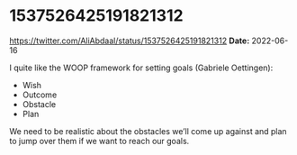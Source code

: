 # 1537526425191821312
https://twitter.com/AliAbdaal/status/1537526425191821312
**Date:** 2022-06-16

I quite like the WOOP framework for setting goals (Gabriele Oettingen):

- Wish
- Outcome
- Obstacle
- Plan

We need to be realistic about the obstacles we’ll come up against and plan to jump over them if we want to reach our goals.
